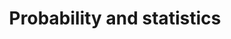 ---
layout: list
title: Probability and statistics
slug: probability-statistics
description: >
  확률과 통계에 관련된 학습 및 연구 내용을 다룹니다.
sitemap: true
---
